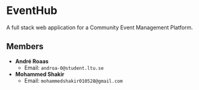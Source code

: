 # EventHub

A full stack web application for a Community Event Management Platform.

## Members
- **André Roaas**
  - Email: `androa-0@student.ltu.se`
- **Mohammed Shakir**
  - Email: `mohammedshakir010528@gmail.com`
